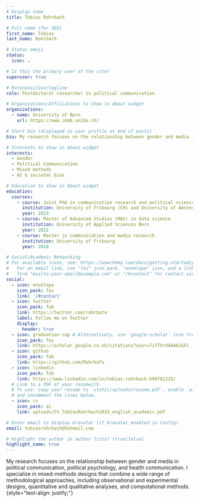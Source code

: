 ```yaml
---
# Display name
title: Tobias Rohrbach

# Full name (for SEO)
first_name: Tobias
last_name: Rohrbach

# Status emoji
status:
  icon: ☕️

# Is this the primary user of the site?
superuser: true

# Role/position/tagline
role: Postdoctoral researcher in political communication

# Organizations/Affiliations to show in About widget
organizations:
  - name: University of Bern
    url: https://www.ikmb.unibe.ch/

# Short bio (displayed in user profile at end of posts)
bio: My research focuses on the relationship between gender and media in political communication, political psychology, and health communication. I specialize in mixed-methods designs that combine a wide range of methodological approaches, including observational and experimental designs, quantitative and qualitative analyses, and computational methods.

# Interests to show in About widget
interests:
  - Gender
  - Political Communication
  - Mixed methods
  - AI & societal bias

# Education to show in About widget
education:
  courses:
    - course: Joint PhD in communication research and political science
      institution: University of Fribourg (CH) and University of Amsterdam
      year: 2023
    - course: Master of Advanced Studies (MAS) in data science
      institution: University of Applied Sciences Bern
      year: 2021
    - course: Master in communication and media research
      institution: University of Fribourg
      year: 2018

# Social/Academic Networking
# For available icons, see: https://wowchemy.com/docs/getting-started/page-builder/#icons
#   For an email link, use "fas" icon pack, "envelope" icon, and a link in the
#   form "mailto:your-email@example.com" or "/#contact" for contact widget.
social:
  - icon: envelope
    icon_pack: fas
    link: '/#contact'
  - icon: twitter
    icon_pack: fab
    link: https://twitter.com/rohrbato
    label: Follow me on Twitter
    display:
      header: true
  - icon: graduation-cap # Alternatively, use `google-scholar` icon from `ai` icon pack
    icon_pack: fas
    link: https://scholar.google.co.uk/citations?user=7ifThrUAAAAJ&hl
  - icon: github
    icon_pack: fab
    link: https://github.com/RohrbaTo
  - icon: linkedin
    icon_pack: fab
    link: https://www.linkedin.com/in/tobias-rohrbach-596781225/
  # Link to a PDF of your resume/CV.
  # To use: copy your resume to `static/uploads/resume.pdf`, enable `ai` icons in `params.yaml`,
  # and uncomment the lines below.
  - icon: cv
    icon_pack: ai
    link: uploads/CV_TobiasRohrbach2023_english_academic.pdf

# Enter email to display Gravatar (if Gravatar enabled in Config)
email: tobiasrohrbach@hotmail.com

# Highlight the author in author lists? (true/false)
highlight_name: true
---
```


My research focuses on the relationship between gender and media in political communication, political psychology, and health communication. I specialize in mixed-methods designs that combine a wide range of methodological approaches, including observational and experimental designs, quantitative and qualitative analyses, and computational methods.
{style="text-align: justify;"}
